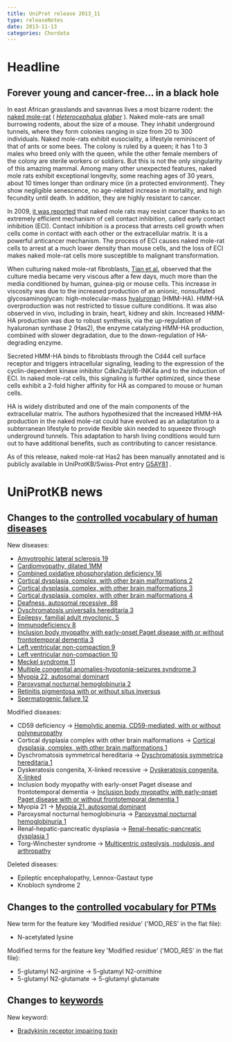 ```yaml
---
title: UniProt release 2013_11
type: releaseNotes
date: 2013-11-13
categories: Chordata
---
```


# Headline

## Forever young and cancer-free... in a black hole

In east African grasslands and savannas lives a most bizarre rodent: the [naked mole-rat](http://en.wikipedia.org/wiki/Naked%5Fmole%5Frat) ( [*Heterocephalus glaber*](http://www.uniprot.org/taxonomy/10181) ). Naked mole-rats are small burrowing rodents, about the size of a mouse. They inhabit underground tunnels, where they form colonies ranging in size from 20 to 300 individuals. Naked mole-rats exhibit eusociality, a lifestyle reminiscent of that of ants or some bees. The colony is ruled by a queen; it has 1 to 3 males who breed only with the queen, while the other female members of the colony are sterile workers or soldiers. But this is not the only singularity of this amazing mammal. Among many other unexpected features, naked mole rats exhibit exceptional longevity, some reaching ages of 30 years, about 10 times longer than ordinary mice (in a protected environment). They show negligible senescence, no age-related increase in mortality, and high fecundity until death. In addition, they are highly resistant to cancer.

In 2009, [it was reported](http://www.ncbi.nlm.nih.gov/pubmed/19858485) that naked mole rats may resist cancer thanks to an extremely efficient mechanism of cell contact inhibition, called early contact inhibition (ECI). Contact inhibition is a process that arrests cell growth when cells come in contact with each other or the extracellular matrix. It is a powerful anticancer mechanism. The process of ECI causes naked mole-rat cells to arrest at a much lower density than mouse cells, and the loss of ECI makes naked mole-rat cells more susceptible to malignant transformation.

When culturing naked mole-rat fibroblasts, [Tian et al.](http://www.ncbi.nlm.nih.gov/pubmed/23783513) observed that the culture media became very viscous after a few days, much more than the media conditioned by human, guinea-pig or mouse cells. This increase in viscosity was due to the increased production of an anionic, nonsulfated glycosaminoglycan: high-molecular-mass [hyaluronan](http://www.ncbi.nlm.nih.gov/pubmed/1563592) (HMM-HA). HMM-HA overproduction was not restricted to tissue culture conditions. It was also observed in vivo, including in brain, heart, kidney and skin. Increased HMM-HA production was due to robust synthesis, via the up-regulation of hyaluronan synthase 2 (Has2), the enzyme catalyzing HMM-HA production, combined with slower degradation, due to the down-regulation of HA-degrading enzyme.

Secreted HMM-HA binds to fibroblasts through the Cd44 cell surface receptor and triggers intracellular signaling, leading to the expression of the cyclin-dependent kinase inhibitor Cdkn2a/p16-INK4a and to the induction of ECI. In naked mole-rat cells, this signaling is further optimized, since these cells exhibit a 2-fold higher affinity for HA as compared to mouse or human cells.

HA is widely distributed and one of the main components of the extracellular matrix. The authors hypothesized that the increased HMM-HA production in the naked mole-rat could have evolved as an adaptation to a subterranean lifestyle to provide flexible skin needed to squeeze through underground tunnels. This adaptation to harsh living conditions would turn out to have additional benefits, such as contributing to cancer resistance.

As of this release, naked mole-rat Has2 has been manually annotated and is publicly available in UniProtKB/Swiss-Prot entry [G5AY81](http://www.uniprot.org/uniprot/G5AY81) .

# UniProtKB news

## Changes to the [controlled vocabulary of human diseases](https://ftp.uniprot.org/pub/databases/uniprot/current_release/knowledgebase/complete/docs/humdisease)

New diseases:

-   [Amyotrophic lateral sclerosis 19](http://www.uniprot.org/diseases/DI-03881)
-   [Cardiomyopathy, dilated 1MM](http://www.uniprot.org/diseases/DI-03872)
-   [Combined oxidative phosphorylation deficiency 16](http://www.uniprot.org/diseases/DI-03874)
-   [Cortical dysplasia, complex, with other brain malformations 2](http://www.uniprot.org/diseases/DI-03883)
-   [Cortical dysplasia, complex, with other brain malformations 3](http://www.uniprot.org/diseases/DI-03884)
-   [Cortical dysplasia, complex, with other brain malformations 4](http://www.uniprot.org/diseases/DI-03885)
-   [Deafness, autosomal recessive, 88](http://www.uniprot.org/diseases/DI-03888)
-   [Dyschromatosis universalis hereditaria 3](http://www.uniprot.org/diseases/DI-03880)
-   [Epilepsy, familial adult myoclonic, 5](http://www.uniprot.org/diseases/DI-03870)
-   [Immunodeficiency 8](http://www.uniprot.org/diseases/DI-03875)
-   [Inclusion body myopathy with early-onset Paget disease with or without frontotemporal dementia 3](http://www.uniprot.org/diseases/DI-03882)
-   [Left ventricular non-compaction 9](http://www.uniprot.org/diseases/DI-03886)
-   [Left ventricular non-compaction 10](http://www.uniprot.org/diseases/DI-03871)
-   [Meckel syndrome 11](http://www.uniprot.org/diseases/DI-03873)
-   [Multiple congenital anomalies-hypotonia-seizures syndrome 3](http://www.uniprot.org/diseases/DI-03879)
-   [Myopia 22, autosomal dominant](http://www.uniprot.org/diseases/DI-03878)
-   [Paroxysmal nocturnal hemoglobinuria 2](http://www.uniprot.org/diseases/DI-03876)
-   [Retinitis pigmentosa with or without situs inversus](http://www.uniprot.org/diseases/DI-03887)
-   [Spermatogenic failure 12](http://www.uniprot.org/diseases/DI-03877)

Modified diseases:

-   CD59 deficiency -&gt; [Hemolytic anemia, CD59-mediated, with or without polyneuropathy](http://www.uniprot.org/diseases/DI-01329)
-   Cortical dysplasia complex with other brain malformations -&gt; [Cortical dysplasia, complex, with other brain malformations 1](http://www.uniprot.org/diseases/DI-03150)
-   Dyschromatosis symmetrical hereditaria -&gt; [Dyschromatosis symmetrica hereditaria 1](http://www.uniprot.org/diseases/DI-01510)
-   Dyskeratosis congenita, X-linked recessive -&gt; [Dyskeratosis congenita, X-linked](http://www.uniprot.org/diseases/DI-00409)
-   Inclusion body myopathy with early-onset Paget disease and frontotemporal dementia -&gt; [Inclusion body myopathy with early-onset Paget disease with or without frontotemporal dementia 1](http://www.uniprot.org/diseases/DI-01817)
-   Myopia 21 -&gt; [Myopia 21, autosomal dominant](http://www.uniprot.org/diseases/DI-03177)
-   Paroxysmal nocturnal hemoglobinuria -&gt; [Paroxysmal nocturnal hemoglobinuria 1](http://www.uniprot.org/diseases/DI-02141)
-   Renal-hepatic-pancreatic dysplasia -&gt; [Renal-hepatic-pancreatic dysplasia 1](http://www.uniprot.org/diseases/DI-02259)
-   Torg-Winchester syndrome -&gt; [Multicentric osteolysis, nodulosis, and arthropathy](http://www.uniprot.org/diseases/DI-02374)

Deleted diseases:

-   Epileptic encephalopathy, Lennox-Gastaut type
-   Knobloch syndrome 2

## Changes to the [controlled vocabulary for PTMs](https://ftp.uniprot.org/pub/databases/uniprot/current_release/knowledgebase/complete/docs/ptmlist)

New term for the feature key 'Modified residue' ('MOD\_RES' in the flat file):

-   N-acetylated lysine

Modified terms for the feature key 'Modified residue' ('MOD\_RES' in the flat file):

-   5-glutamyl N2-arginine -&gt; 5-glutamyl N2-ornithine
-   5-glutamyl N2-glutamate -&gt; 5-glutamyl glutamate

## Changes to [keywords](https://ftp.uniprot.org/pub/databases/uniprot/current_release/knowledgebase/complete/docs/keywlist)

New keyword:

-   [Bradykinin receptor impairing toxin](http://www.uniprot.org/keywords/KW-1222)
